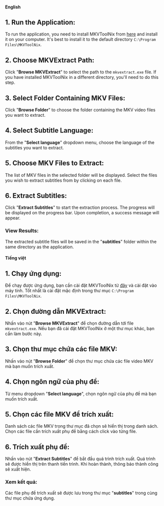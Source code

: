 #### English

## 1. Run the Application:

To run the application, you need to install MKVToolNix from [here](https://mkvtoolnix.download/) and install it on your computer. It's best to install it to the default directory `C:\Program Files\MKVToolNix`.

## 2. Choose MKVExtract Path:

Click "**Browse MKVExtract**" to select the path to the `mkvextract.exe` file. If you have installed MKVToolNix in a different directory, you'll need to do this step.

## 3. Select Folder Containing MKV Files:

Click "**Browse Folder**" to choose the folder containing the MKV video files you want to extract.

## 4. Select Subtitle Language:

From the "**Select language**" dropdown menu, choose the language of the subtitles you want to extract.

## 5. Choose MKV Files to Extract:

The list of MKV files in the selected folder will be displayed. Select the files you wish to extract subtitles from by clicking on each file.

## 6. Extract Subtitles:

Click "**Extract Subtitles**" to start the extraction process. The progress will be displayed on the progress bar. Upon completion, a success message will appear.

### View Results:

The extracted subtitle files will be saved in the "**subtitles**" folder within the same directory as the application.

#### Tiếng việt 

## 1. Chạy ứng dụng:

Để chạy được ứng dụng, bạn cần cài đặt MKVToolNix từ [đây](https://mkvtoolnix.download/) và cài đặt vào máy tính. Tốt nhất là cài đặt mặc định trong thư mục `C:\Program Files\MKVToolNix`.

## 2. Chọn đường dẫn MKVExtract:

Nhấn vào nút "**Browse MKVExtract**" để chọn đường dẫn tới file `mkvextract.exe`. Nếu bạn đã cài đặt MKVToolNix ở một thư mục khác, bạn cần làm bước này.

## 3. Chọn thư mục chứa các file MKV:

Nhấn vào nút "**Browse Folder**" để chọn thư mục chứa các file video MKV mà bạn muốn trích xuất.

## 4. Chọn ngôn ngữ của phụ đề:

Từ menu dropdown "**Select language**", chọn ngôn ngữ của phụ đề mà bạn muốn trích xuất.

## 5. Chọn các file MKV để trích xuất:

Danh sách các file MKV trong thư mục đã chọn sẽ hiển thị trong danh sách. Chọn các file cần trích xuất phụ đề bằng cách click vào từng file.

## 6. Trích xuất phụ đề:

Nhấn vào nút "**Extract Subtitles**" để bắt đầu quá trình trích xuất. Quá trình sẽ được hiển thị trên thanh tiến trình. Khi hoàn thành, thông báo thành công sẽ xuất hiện.

### Xem kết quả:

Các file phụ đề trích xuất sẽ được lưu trong thư mục "**subtitles**" trong cùng thư mục chứa ứng dụng.
